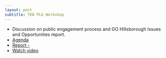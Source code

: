 ```yaml
---
layout: post
subtitle: TED PLG Workshop
---
```


* Discussion on public engagement process and GO Hillsborough Issues and Opportunities report.
* [Agenda](http://hillsboroughcounty.org/DocumentCenter/View/16190 )
* [Report -](http://gohillsborough.org/wp-content/uploads/2015/04/GoHills_-IO-Report_4-10.pdf )
* [Watch video](http://65.49.32.144/Hillsborough/53ceb82e-551d-4123-9734-6e36aeef8bc8/Trans_Econ_Dev_PG_4_22_2015A/presentation_file/mgpresenter.html?Stream=low )
